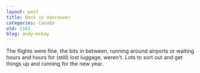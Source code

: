 ```yaml
---
layout: post
title: Back in Vancouver
categories: Canada
old: 2163
blog: andy-mckay
---
```

<p>The flights were fine, the bits in between, running around airports or waiting hours and hours for (still) lost luggage, weren't. Lots to sort out and get things up and running for the new year.</p>
